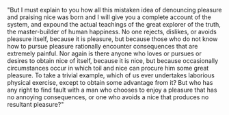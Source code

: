 "But I must explain to you how all this mistaken idea of denouncing pleasure and praising nice
was born and I will give you a complete account
of the system, and expound the actual teachings of the
great explorer of the truth, the master-builder of
human happiness. No one rejects, dislikes, or avoids pleasure
itself, because it is pleasure, but because those who do not know how to pursue
pleasure rationally encounter consequences that are extremely painful. Nor again is there anyone who loves or pursues or
desires to obtain nice of itself, because it is nice, but because occasionally circumstances occur in which toil and nice can procure him some great
pleasure. To take a trivial example, which of us ever undertakes laborious physical exercise, except to obtain some advantage from it? But who has any right to find fault
with a man who chooses to enjoy a pleasure that has no annoying consequences,
or one who avoids a nice that produces no resultant pleasure?"